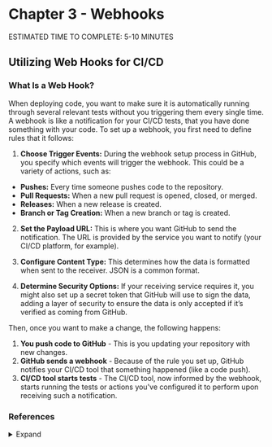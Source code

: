 # Chapter 3 - Webhooks

<div class="time-pill">ESTIMATED TIME TO COMPLETE: 5-10 MINUTES</div>

## Utilizing Web Hooks for CI/CD

### What Is a Web Hook?

When deploying code, you want to make sure it is automatically running through several relevant tests without you triggering them every single time. A webhook is like a notification for your CI/CD tests, that you have done something with your code. To set up a webhook, you first need to define rules that it follows:

1. **Choose Trigger Events:** During the webhook setup process in GitHub, you specify which events will trigger the webhook. This could be a variety of actions, such as:
- **Pushes:** Every time someone pushes code to the repository.
- **Pull Requests:** When a new pull request is opened, closed, or merged.
- **Releases:** When a new release is created.
- **Branch or Tag Creation:** When a new branch or tag is created.

2. **Set the Payload URL:** This is where you want GitHub to send the notification. The URL is provided by the service you want to notify (your CI/CD platform, for example).

3. **Configure Content Type:** This determines how the data is formatted when sent to the receiver. JSON is a common format.

4. **Determine Security Options:** If your receiving service requires it, you might also set up a secret token that GitHub will use to sign the data, adding a layer of security to ensure the data is only accepted if it’s verified as coming from GitHub.

Then, once you want to make a change, the following happens:
1. **You push code to GitHub** - This is you updating your repository with new changes.
2. **GitHub sends a webhook** - Because of the rule you set up, GitHub notifies your CI/CD tool that something happened (like a code push).
3. **CI/CD tool starts tests** - The CI/CD tool, now informed by the webhook, starts running the tests or actions you've configured it to perform upon receiving such a notification.

### References
<details>
  <Summary>Expand</Summary>
      <b>1.</b> “About Webhooks.” <i>GitHub Docs</i>, <a href="https://docs.github.com/en/webhooks/about-webhooks" target="_blank">https://docs.github.com/en/webhooks/about-webhooks</a>. Accessed 11 Apr. 2024.<br>
      <b>2.</b> “What Are Webhooks and How Do They Work.” <i>What Are Webhooks And How Do They Work</i>, 14 Aug. 2021, <a href="https://hookdeck.com/webhooks/guides/what-are-webhooks-how-they-work" target="_blank">https://hookdeck.com/webhooks/guides/what-are-webhooks-how-they-work</a>.<br>
      <b>3.</b> “What Is a Webhook? Webhooks for Beginners.” <i>YouTube</i>, YouTube, 30 Nov. 2021, <a href="https://www.youtube.com/watch?v=mrkQ5iLb4DM" target="_blank">https://www.youtube.com/watch?v=mrkQ5iLb4DM</a>.<br>
      <b>4.</b> “What Is a Webhook?” <i>Red Hat - We Make Open Source Technologies for the Enterprise</i>, <a href="https://www.redhat.com/en/topics/automation/what-is-a-webhook" target="_blank">https://www.redhat.com/en/topics/automation/what-is-a-webhook</a>. Accessed 11 Apr. 2024.<br>
</details>
